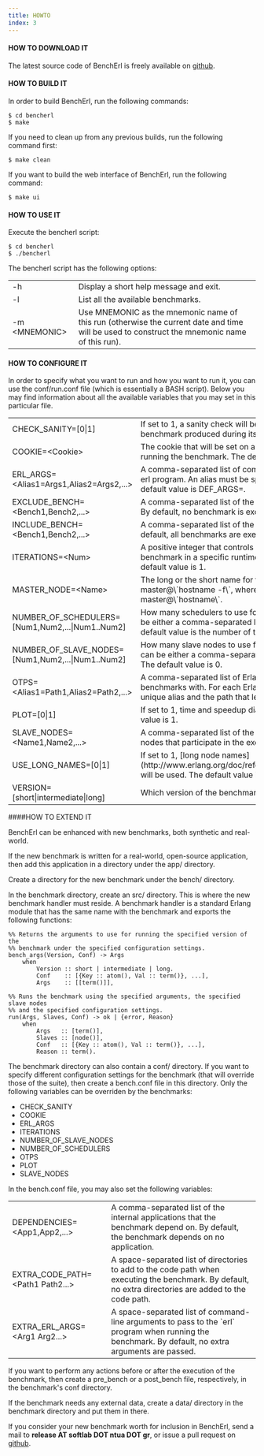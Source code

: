 ```yaml
---
title: HOWTO
index: 3
---
```


#### HOW TO DOWNLOAD IT

The latest source code of BenchErl is freely available on
[github](https://github.com/softlab-ntua/bencherl).

#### HOW TO BUILD IT

In order to build BenchErl, run the following commands:

~~~~~{.bash}
$ cd bencherl
$ make
~~~~~

If you need to clean up from any previous builds, run the following command 
first:

~~~~~{.bash}
$ make clean
~~~~~

If you want to build the web interface of BenchErl, run the following command:

~~~~{.bash}
$ make ui
~~~~

#### HOW TO USE IT

Execute the <span class="code">bencherl</span> script:

~~~~~{.bash}
$ cd bencherl
$ ./bencherl
~~~~~

The <span class="code">bencherl</span> script has the following options:

<table border="0" cellpadding="5">
        <tr>
                <td class="option-name">-h</td>
                <td class="option-description">Display a short help message and exit.</td>
        </tr>
        <tr>
                <td class="option-name">-l</td>
                <td class="option-description">List all the available benchmarks.</td>
        </tr>
        <tr>
                <td class="option-name">-m &lt;MNEMONIC&gt;</td>
                <td class="option-description">Use <span class="code">MNEMONIC</span> as the mnemonic name of this run (otherwise the current date and time will be used to construct the mnemonic name of this run).</td>
        </tr>
</table>

#### HOW TO CONFIGURE IT

In order to specify what you want to run and how you want to run it, you can use
the <span class="code">conf/run.conf</span> file (which is essentially a BASH 
script). Below you may find information about all the available variables that 
you may set in this particular file.

<table border="0" cellpadding="5">
        <tr>
                <td class="configuration-name">CHECK_SANITY=[0|1]</td>
                <td class="configuration-description">If set to <span class="code">1</span>, a sanity check will be performed on the results that each benchmark produced during its execution.</td>      
	</tr>
        <tr>
                <td class="configuration-name">COOKIE=&lt;Cookie&gt;</td>
                <td class="configuration-description">The cookie that will be set on all Erlang nodes that will be used for running the benchmark. The default cookie is <span class="code">cookie</span>.<
/td>
        </tr>
        <tr>
                <td class="configuration-name">ERL_ARGS=&lt;Alias1=Args1,Alias2=Args2,...&gt;</td>
                <td class="configuration-description">A comma-separated list of command-line argument sets to pass to the <span class="code">erl</span> program. An alias must be specified for each argument set. The default value is <span class="code">DEF_ARGS=</span>.</td>
        </tr>
        <tr>
                <td class="configuration-name">EXCLUDE_BENCH=&lt;Bench1,Bench2,...&gt;</td>
                <td class="configuration-description">A comma-separated list of the benchmarks that you do not want to run. By default, no benchmark is excluded.</td>
        </tr>
        <tr>
                <td class="configuration-name">INCLUDE_BENCH=&lt;Bench1,Bench2,...&gt;</td>
                <td class="configuration-description">A comma-separated list of the benchmarks that you want to run. By default, all benchmarks are executed.</td>
        </tr>
        <tr>
                <td class="configuration-name">ITERATIONS=&lt;Num&gt;</td>
                <td class="configuration-description">A positive integer that controls how many times the execution of a benchmark in a specific runtime environment will be repeated. The default value is <span class="code">1</span>.</td>
        </tr>
        <tr>
                <td class="configuration-name">MASTER_NODE=&lt;Name&gt;</td>
                <td class="configuration-description">The long or the short name for the master node. The default long name is <span class="code">master@\`hostname -f\`</span>, whereas the default short name is <span class="code">master@\`hostname\`</span>.</td>
        </tr>
        <tr>
                <td class="configuration-name">NUMBER_OF_SCHEDULERS=[Num1,Num2,...|Num1..Num2]</td>
                <td class="configuration-description">How many schedulers to use for running each benchmark. The value can be either a comma-separated list of integers or a range of integers. The default value is the number of the CPU cores of the system.</td>
        </tr>
        <tr>
                <td class="configuration-name">NUMBER_OF_SLAVE_NODES=[Num1,Num2,...|Num1..Num2]</td>
                <td class="configuration-description">How many slave nodes to use for running each benchmark. The value can be either a comma-separated list of integers or a range
 of integers. The default value is <span class="code">0</span>.</td>
        </tr>
        <tr>
                <td class="configuration-name">OTPS=&lt;Alias1=Path1,Alias2=Path2,...&gt;</td>
                <td class="configuration-description">A comma-separated list of Erlang/OTP versions to compile and run the benchmarks with. For each Erlang/OTP version, you must specify a unique alias and the path that leads to it. The default value is <span class="code">DEF_OTP=</span>.</td>
        </tr>
        <tr>
                <td class="configuration-name">PLOT=[0|1]</td>
                <td class="configuration-description">If set to <span class="code">1</span>, time and speedup diagrams will be produced. The default value is <span class="code">1</span>.</td>
        </tr>
        <tr>
                <td class="configuration-name">SLAVE_NODES=&lt;Name1,Name2,...&gt;</td>
                <td class="configuration-description">A comma-separated list of the long or the short names of the slave nodes that participate in the execution of the benchmarks.</td>
        </tr>
        <tr>
                <td class="configuration-name">USE_LONG_NAMES=[0|1]</td>
                <td class="configuration-description">If set to <span class="code">1</span>, [long node names](http://www.erlang.org/doc/reference_manual/distributed.html#id82803) will be used. The default value is <span class="code">1</span>.</td>
        </tr>
        <tr>
                <td class="configuration-name">VERSION=[short|intermediate|long]</td>
                <td class="configuration-description">Which version of the benchmarks to run. The default value is <span class="code">short</span>.</td>
        </tr>
</table>

####<a id="extend">HOW TO EXTEND IT</a>

BenchErl can be enhanced with new benchmarks, both synthetic and real-world.

If the new benchmark is written for a real-world, open-source application, then add
this application in a directory under the <span class="code">app/</span> directory.

Create a directory for the new benchmark under the <span class="code">bench/</span> directory.

In the benchmark directory, create an <span class="code">src/</span> directory. This is where the
new benchmark handler must reside. A benchmark handler is a standard Erlang
module that has the same name with the benchmark and exports the following
functions:

~~~~~{.erlang}
%% Returns the arguments to use for running the specified version of the
%% benchmark under the specified configuration settings.
bench_args(Version, Conf) -> Args
    when
        Version :: short | intermediate | long.
        Conf    :: [{Key :: atom(), Val :: term()}, ...],
        Args    :: [[term()]],
~~~~~

~~~~~{.erlang}
%% Runs the benchmark using the specified arguments, the specified slave nodes
%% and the specified configuration settings.
run(Args, Slaves, Conf) -> ok | {error, Reason}
    when
        Args   :: [term()],
        Slaves :: [node()],
        Conf   :: [{Key :: atom(), Val :: term()}, ...],
        Reason :: term().
~~~~~

The benchmark directory can also contain a <span class="code">conf/</span> directory. If you want to
specify different configuration settings for the benchmark (that will override
those of the suite), then create a <span class="code">bench.conf</span> file in this directory. Only the following variables can be overriden by the benchmarks:

* <span class="code">CHECK_SANITY</span>
* <span class="code">COOKIE</span>
* <span class="code">ERL_ARGS</span>
* <span class="code">ITERATIONS</span>
* <span class="code">NUMBER_OF_SLAVE_NODES</span>
* <span class="code">NUMBER_OF_SCHEDULERS</span>
* <span class="code">OTPS</span>
* <span class="code">PLOT</span>
* <span class="code">SLAVE_NODES</span>  

In the <span class="code">bench.conf</span> file, you may also set the following variables:
<table border="0" cellpadding="5">
        <tr>
                <td class="configuration-name">DEPENDENCIES=&lt;App1,App2,...&gt;</td>
                <td class="configuration-description">A comma-separated list of the internal applications that the benchmark depend on. By default, the benchmark depends on no application.</td>
        </tr>
        <tr>
                <td class="configuration-name">EXTRA_CODE_PATH=&lt;Path1 Path2...&gt;</td>
                <td class="configuration-description">A space-separated list of directories to add to the code path when executing the benchmark. By default, no extra directories are added to the code path.</td>
        </tr>
        <tr>
                <td class="configuration-name">EXTRA_ERL_ARGS=&lt;Arg1 Arg2...&gt;</td>
                <td class="configuration-description">A space-separated list of command-line arguments to pass to the `erl` program when running the benchmark. By default, no extra arguments are passed.</td>
        </tr>

</table>

If you want to perform any
actions before or after the execution of the benchmark, then create a
<span class="code">pre_bench</span> or a <span class="code">post_bench</span> file, respectively, in the benchmark's <span class="code">conf</span> directory.

If the benchmark needs any external data, create a <span class="code">data/</span> directory in the
benchmark directory and put them in there.

If you consider your new benchmark worth for inclusion in BenchErl, send a 
mail to **release AT softlab DOT ntua DOT gr**, or issue a pull request on [github](https://github.com/softlab-ntua/bencherl).
